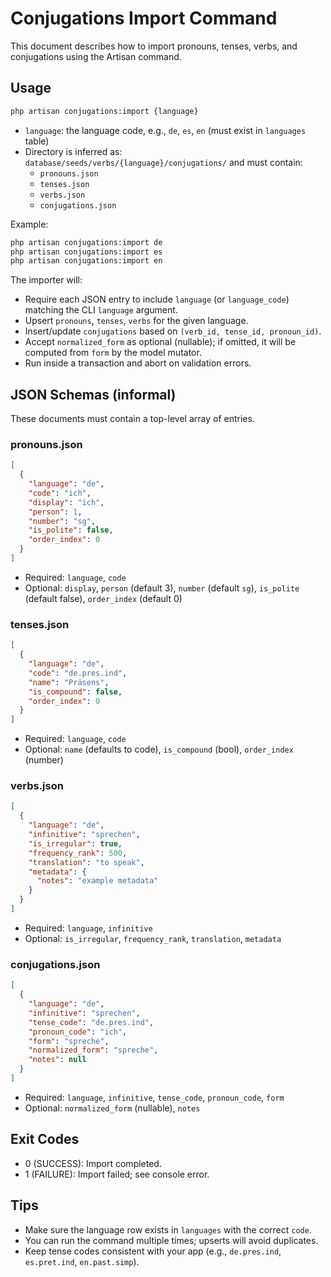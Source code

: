 # Conjugations Import Command

This document describes how to import pronouns, tenses, verbs, and conjugations using the Artisan command.

## Usage

```bash
php artisan conjugations:import {language}
```

- `language`: the language code, e.g., `de`, `es`, `en` (must exist in `languages` table)
- Directory is inferred as: `database/seeds/verbs/{language}/conjugations/` and must contain:
  - `pronouns.json`
  - `tenses.json`
  - `verbs.json`
  - `conjugations.json`

Example:

```bash
php artisan conjugations:import de
php artisan conjugations:import es
php artisan conjugations:import en
```

The importer will:
- Require each JSON entry to include `language` (or `language_code`) matching the CLI `language` argument.
- Upsert `pronouns`, `tenses`, `verbs` for the given language.
- Insert/update `conjugations` based on `(verb_id, tense_id, pronoun_id)`.
- Accept `normalized_form` as optional (nullable); if omitted, it will be computed from `form` by the model mutator.
- Run inside a transaction and abort on validation errors.

## JSON Schemas (informal)

These documents must contain a top-level array of entries.

### pronouns.json
```json
[
  {
    "language": "de",
    "code": "ich",
    "display": "ich",
    "person": 1,
    "number": "sg",
    "is_polite": false,
    "order_index": 0
  }
]
```

- Required: `language`, `code`
- Optional: `display`, `person` (default 3), `number` (default `sg`), `is_polite` (default false), `order_index` (default 0)

### tenses.json
```json
[
  {
    "language": "de",
    "code": "de.pres.ind",
    "name": "Präsens",
    "is_compound": false,
    "order_index": 0
  }
]
```

- Required: `language`, `code`
- Optional: `name` (defaults to code), `is_compound` (bool), `order_index` (number)

### verbs.json
```json
[
  {
    "language": "de",
    "infinitive": "sprechen",
    "is_irregular": true,
    "frequency_rank": 500,
    "translation": "to speak",
    "metadata": {
      "notes": "example metadata"
    }
  }
]
```

- Required: `language`, `infinitive`
- Optional: `is_irregular`, `frequency_rank`, `translation`, `metadata`

### conjugations.json
```json
[
  {
    "language": "de",
    "infinitive": "sprechen",
    "tense_code": "de.pres.ind",
    "pronoun_code": "ich",
    "form": "spreche",
    "normalized_form": "spreche",
    "notes": null
  }
]
```

- Required: `language`, `infinitive`, `tense_code`, `pronoun_code`, `form`
- Optional: `normalized_form` (nullable), `notes`

## Exit Codes
- 0 (SUCCESS): Import completed.
- 1 (FAILURE): Import failed; see console error.

## Tips
- Make sure the language row exists in `languages` with the correct `code`.
- You can run the command multiple times; upserts will avoid duplicates.
- Keep tense codes consistent with your app (e.g., `de.pres.ind`, `es.pret.ind`, `en.past.simp`).
